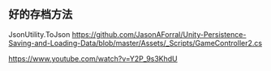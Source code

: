 ## 好的存档方法
 JsonUtility.ToJson
 https://github.com/JasonAForral/Unity-Persistence-Saving-and-Loading-Data/blob/master/Assets/_Scripts/GameController2.cs
 
 https://www.youtube.com/watch?v=Y2P_9s3KhdU